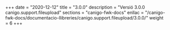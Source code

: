 +++
date        = "2020-12-12"
title       = "3.0.0"
description = "Versió 3.0.0 canigo.support.fileupload"
sections    = "canigo-fwk-docs"
enllac		= "/canigo-fwk-docs/documentacio-llibreries/canigo.support.fileupload/3.0.0/"
weight		= 6
+++
